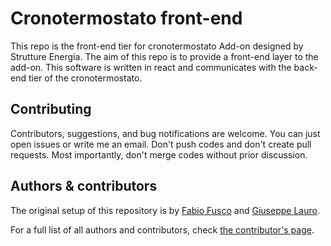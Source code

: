 # Cronotermostato front-end
This repo is the front-end tier for cronotermostato Add-on designed by Strutture Energia. The aim of this repo is to provide a front-end layer to the add-on. This software is written in react and communicates with the back-end tier of the cronotermostato.

## Contributing

Contributors, suggestions, and bug notifications are welcome. You can just open issues or write me an email. Don't push codes and don't create pull requests. Most importantly, don't merge codes without prior discussion.

## Authors & contributors

The original setup of this repository is by [Fabio Fusco](https://github.com/fabiofusco-rre) and [Giuseppe Lauro](https://github.com/peppelauro).

For a full list of all authors and contributors,
check [the contributor's page](https://github.com/fabiofusco-rre/custom-ha-addons/graphs/contributors).
